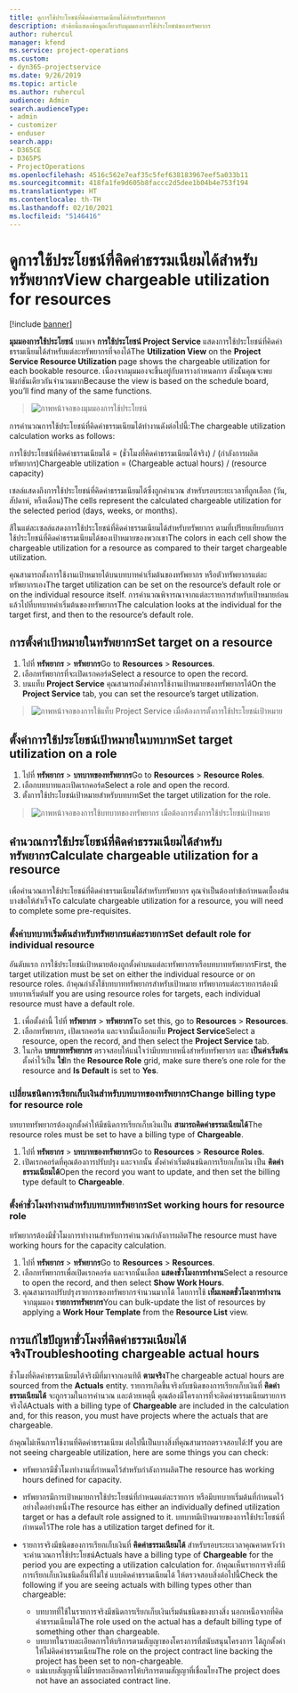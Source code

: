 ```yaml
---
title: ดูการใช้ประโยชน์ที่คิดค่าธรรมเนียมได้สำหรับทรัพยากร
description: หัวข้อนี้แสดงข้อมูลเกี่ยวกับมุมมองการใช้ประโยชน์ของทรัพยากร
author: ruhercul
manager: kfend
ms.service: project-operations
ms.custom:
- dyn365-projectservice
ms.date: 9/26/2019
ms.topic: article
ms.author: ruhercul
audience: Admin
search.audienceType:
- admin
- customizer
- enduser
search.app:
- D365CE
- D365PS
- ProjectOperations
ms.openlocfilehash: 4516c562e7eaf35c5fef638183967eef5a033b11
ms.sourcegitcommit: 418fa1fe9d605b8faccc2d5dee1b04b4e753f194
ms.translationtype: HT
ms.contentlocale: th-TH
ms.lasthandoff: 02/10/2021
ms.locfileid: "5146416"
---
```

# <a name="view-chargeable-utilization-for-resources"></a><span data-ttu-id="c45b1-103">ดูการใช้ประโยชน์ที่คิดค่าธรรมเนียมได้สำหรับทรัพยากร</span><span class="sxs-lookup"><span data-stu-id="c45b1-103">View chargeable utilization for resources</span></span>

[!include [banner](../includes/psa-now-project-operations.md)]
 
<span data-ttu-id="c45b1-104">**มุมมองการใช้ประโยชน์** บนเพจ **การใช้ประโยชน์ Project Service** แสดงการใช้ประโยชน์ที่คิดค่าธรรมเนียมได้สำหรับแต่ละทรัพยากรที่จองได้</span><span class="sxs-lookup"><span data-stu-id="c45b1-104">The **Utilization View** on the **Project Service Resource Utilization** page shows the chargeable utilization for each bookable resource.</span></span> <span data-ttu-id="c45b1-105">เนื่องจากมุมมองจะขึ้นอยู่กับตารางกำหนดการ ดังนั้นคุณจะพบฟังก์ชันเดียวกันจำนวนมาก</span><span class="sxs-lookup"><span data-stu-id="c45b1-105">Because the view is based on the schedule board, you’ll find many of the same functions.</span></span>

> ![ภาพหน้าจอของมุมมองการใช้ประโยชน์](media/FAQ-utilization-1.png)
 

<span data-ttu-id="c45b1-107">การคำนวณการใช้ประโยชน์ที่คิดค่าธรรมเนียมได้ทำงานดังต่อไปนี้:</span><span class="sxs-lookup"><span data-stu-id="c45b1-107">The chargeable utilization calculation works as follows:</span></span>

   <span data-ttu-id="c45b1-108">การใช้ประโยชน์ที่คิดค่าธรรมเนียมได้ = (ชั่วโมงที่คิดค่าธรรมเนียมได้จริง) / (กำลังการผลิตทรัพยากร)</span><span class="sxs-lookup"><span data-stu-id="c45b1-108">Chargeable utilization = (Chargeable actual hours) / (resource capacity)</span></span>

<span data-ttu-id="c45b1-109">เซลล์แสดงถึงการใช้ประโยชน์ที่คิดค่าธรรมเนียมได้ซึ่งถูกคำนวณ สำหรับรอบระยะเวลาที่ถูกเลือก (วัน, สัปดาห์, หรือเดือน)</span><span class="sxs-lookup"><span data-stu-id="c45b1-109">The cells represent the calculated chargeable utilization for the selected period (days, weeks, or months).</span></span>

<span data-ttu-id="c45b1-110">สีในแต่ละเซลล์แสดงการใช้ประโยชน์ที่คิดค่าธรรมเนียมได้สำหรับทรัพยากร ตามที่เปรียบเทียบกับการใช้ประโยชน์ที่คิดค่าธรรมเนียมได้ของเป้าหมายของพวกเขา</span><span class="sxs-lookup"><span data-stu-id="c45b1-110">The colors in each cell show the chargeable utilization for a resource as compared to their target chargeable utilization.</span></span> 

<span data-ttu-id="c45b1-111">คุณสามารถตั้งการใช้งานเป้าหมายได้บนบทบาทค่าเริ่มต้นของทรัพยากร หรือตัวทรัพยากรแต่ละทรัพยากรเอง</span><span class="sxs-lookup"><span data-stu-id="c45b1-111">The target utilization can be set on the resource’s default role or on the individual resource itself.</span></span> <span data-ttu-id="c45b1-112">การคำนวณพิจารณาจากแต่ละรายการสำหรับเป้าหมายก่อน แล้วไปที่บทบาทค่าเริ่มต้นของทรัพยากร</span><span class="sxs-lookup"><span data-stu-id="c45b1-112">The calculation looks at the individual for the target first, and then to the resource’s default role.</span></span>

## <a name="set-target-on-a-resource"></a><span data-ttu-id="c45b1-113">การตั้งค่าเป้าหมายในทรัพยากร</span><span class="sxs-lookup"><span data-stu-id="c45b1-113">Set target on a resource</span></span>

1. <span data-ttu-id="c45b1-114">ไปที่ **ทรัพยากร** \> **ทรัพยากร**</span><span class="sxs-lookup"><span data-stu-id="c45b1-114">Go to **Resources** \> **Resources**.</span></span> 
2. <span data-ttu-id="c45b1-115">เลือกทรัพยากรที่จะเปิดเรกคอร์ด</span><span class="sxs-lookup"><span data-stu-id="c45b1-115">Select a resource to open the record.</span></span> 
3. <span data-ttu-id="c45b1-116">บนแท็บ **Project Service** คุณสามารถตั้งค่าการใช้งานเป้าหมายของทรัพยากรได้</span><span class="sxs-lookup"><span data-stu-id="c45b1-116">On the **Project Service** tab, you can set the resource’s target utilization.</span></span>

> ![ภาพหน้าจอของการใช้แท็บ Project Service เมื่อต้องการตั้งการใช้ประโยชน์เป้าหมาย](media/FAQ-utilization-2.png)
 
## <a name="set-target-utilization-on-a-role"></a><span data-ttu-id="c45b1-118">ตั้งค่าการใช้ประโยชน์เป้าหมายในบทบาท</span><span class="sxs-lookup"><span data-stu-id="c45b1-118">Set target utilization on a role</span></span>

1. <span data-ttu-id="c45b1-119">ไปที่ **ทรัพยากร** \> **บทบาทของทรัพยากร**</span><span class="sxs-lookup"><span data-stu-id="c45b1-119">Go to **Resources** \> **Resource Roles**.</span></span> 
2. <span data-ttu-id="c45b1-120">เลือกบทบาทและเปิดเรกคอร์ด</span><span class="sxs-lookup"><span data-stu-id="c45b1-120">Select a role and open the record.</span></span> 
3. <span data-ttu-id="c45b1-121">ตั้งการใช้ประโยชน์เป้าหมายสำหรับบทบาท</span><span class="sxs-lookup"><span data-stu-id="c45b1-121">Set the target utilization for the role.</span></span>

> ![ภาพหน้าจอของการใช้บทบาทของทรัพยากร เมื่อต้องการตั้งการใช้ประโยชน์เป้าหมาย](media/FAQ-utilization-3.png)
 
## <a name="calculate-chargeable-utilization-for-a-resource"></a><span data-ttu-id="c45b1-123">คำนวณการใช้ประโยชน์ที่คิดค่าธรรมเนียมได้สำหรับทรัพยากร</span><span class="sxs-lookup"><span data-stu-id="c45b1-123">Calculate chargeable utilization for a resource</span></span>

<span data-ttu-id="c45b1-124">เพื่อคำนวณการใช้ประโยชน์ที่คิดค่าธรรมเนียมได้สำหรับทรัพยากร คุณจำเป็นต้องทำข้อกำหนดเบื้องต้นบางข้อให้สำเร็จ</span><span class="sxs-lookup"><span data-stu-id="c45b1-124">To calculate chargeable utilization for a resource, you will need to complete some pre-requisites.</span></span> 

### <a name="set-default-role-for-individual-resource"></a><span data-ttu-id="c45b1-125">ตั้งค่าบทบาทเริ่มต้นสำหรับทรัพยากรแต่ละรายการ</span><span class="sxs-lookup"><span data-stu-id="c45b1-125">Set default role for individual resource</span></span>

<span data-ttu-id="c45b1-126">อันดับแรก การใช้ประโยชน์เป้าหมายต้องถูกตั้งค่าบนแต่ละทรัพยากรหรือบทบาททรัพยากร</span><span class="sxs-lookup"><span data-stu-id="c45b1-126">First, the target utilization must be set on either the individual resource or on resource roles.</span></span> <span data-ttu-id="c45b1-127">ถ้าคุณกำลังใช้บทบาททรัพยากรสำหรับเป้าหมาย ทรัพยากรแต่ละรายการต้องมีบทบาทเริ่มต้น</span><span class="sxs-lookup"><span data-stu-id="c45b1-127">If you are using resource roles for targets, each individual resource must have a default role.</span></span> 

1. <span data-ttu-id="c45b1-128">เพื่อตั้งค่านี้ ไปที่ **ทรัพยากร** \> **ทรัพยากร**</span><span class="sxs-lookup"><span data-stu-id="c45b1-128">To set this, go to **Resources** \> **Resources**.</span></span> 
2. <span data-ttu-id="c45b1-129">เลือกทรัพยากร, เปิดเรกคอร์ด และจากนั้นเลือกแท็บ **Project Service**</span><span class="sxs-lookup"><span data-stu-id="c45b1-129">Select a resource, open the record, and then select the **Project Service** tab.</span></span> 
3. <span data-ttu-id="c45b1-130">ในกริด **บทบาททรัพยากร** ตรวจสอบให้แน่ใจว่ามีบทบาทหนึ่งสำหรับทรัพยากร และ **เป็นค่าเริ่มต้น** ตั้งค่าไว้เป็น **ใช่**</span><span class="sxs-lookup"><span data-stu-id="c45b1-130">In the **Resource Role** grid, make sure there’s one role for the resource and **Is Default** is set to **Yes**.</span></span>
 
### <a name="change-billing-type-for-resource-role"></a><span data-ttu-id="c45b1-131">เปลี่ยนชนิดการเรียกเก็บเงินสำหรับบทบาทของทรัพยากร</span><span class="sxs-lookup"><span data-stu-id="c45b1-131">Change billing type for resource role</span></span>

<span data-ttu-id="c45b1-132">บทบาททรัพยากรต้องถูกตั้งค่าให้มีชนิดการเรียกเก็บเงินเป็น **สามารถคิดค่าธรรมเนียมได้**</span><span class="sxs-lookup"><span data-stu-id="c45b1-132">The resource roles must be set to have a billing type of **Chargeable**.</span></span> 

1. <span data-ttu-id="c45b1-133">ไปที่ **ทรัพยากร** \> **บทบาทของทรัพยากร**</span><span class="sxs-lookup"><span data-stu-id="c45b1-133">Go to **Resources** \> **Resource Roles**.</span></span> 
2. <span data-ttu-id="c45b1-134">เปิดเรกคอร์ดที่คุณต้องการปรับปรุง และจากนั้น ตั้งค่าค่าเริ่มต้นชนิดการเรียกเก็บเงิน เป็น **คิดค่าธรรมเนียมได้**</span><span class="sxs-lookup"><span data-stu-id="c45b1-134">Open the record you want to update, and then set the billing type default to **Chargeable**.</span></span>

### <a name="set-working-hours-for-resource-role"></a><span data-ttu-id="c45b1-135">ตั้งค่าชั่วโมงทำงานสำหรับบทบาททรัพยากร</span><span class="sxs-lookup"><span data-stu-id="c45b1-135">Set working hours for resource role</span></span>
 
<span data-ttu-id="c45b1-136">ทรัพยากรต้องมีชั่วโมงการทำงานสำหรับการคำนวณกำลังการผลิต</span><span class="sxs-lookup"><span data-stu-id="c45b1-136">The resource must have working hours for the capacity calculation.</span></span> 

1. <span data-ttu-id="c45b1-137">ไปที่ **ทรัพยากร** \> **ทรัพยากร**</span><span class="sxs-lookup"><span data-stu-id="c45b1-137">Go to **Resources** \> **Resources**.</span></span> 
2. <span data-ttu-id="c45b1-138">เลือกทรัพยากรเพื่อเปิดเรกคอร์ด และจากนั้นเลือก **แสดงชั่วโมงการทำงาน**</span><span class="sxs-lookup"><span data-stu-id="c45b1-138">Select a resource to open the record, and then select **Show Work Hours**.</span></span> 
3. <span data-ttu-id="c45b1-139">คุณสามารถปรับปรุงรายการของทรัพยากรจำนวนมากได้ โดยการใช้ **เท็มเพลตชั่วโมงการทำงาน** จากมุมมอง **รายการทรัพยากร**</span><span class="sxs-lookup"><span data-stu-id="c45b1-139">You can bulk-update the list of resources by applying a **Work Hour Template** from the **Resource List** view.</span></span>

## <a name="troubleshooting-chargeable-actual-hours"></a><span data-ttu-id="c45b1-140">การแก้ไขปัญหาชั่วโมงที่คิดค่าธรรมเนียมได้จริง</span><span class="sxs-lookup"><span data-stu-id="c45b1-140">Troubleshooting chargeable actual hours</span></span>

<span data-ttu-id="c45b1-141">ชั่วโมงที่คิดค่าธรรมเนียมได้จริงมีที่มาจากเอนทิตี **ตามจริง**</span><span class="sxs-lookup"><span data-stu-id="c45b1-141">The chargeable actual hours are sourced from the **Actuals** entity.</span></span> <span data-ttu-id="c45b1-142">รายการเกิดขึ้นจริงกับชนิดของการเรียกเก็บเงินที่ **คิดค่าธรรมเนียมได้** จะถูกรวมในการคำนวณ และด้วยเหตุนี้ คุณต้องมีโครงการที่จะคิดค่าธรรมเนียมรายการจริงได้</span><span class="sxs-lookup"><span data-stu-id="c45b1-142">Actuals with a billing type of **Chargeable** are included in the calculation and, for this reason, you must have projects where the actuals that are chargeable.</span></span>

<span data-ttu-id="c45b1-143">ถ้าคุณไม่เห็นการใช้งานที่คิดค่าธรรมเนียม ต่อไปนี้เป็นบางสิ่งที่คุณสามารถตรวจสอบได้:</span><span class="sxs-lookup"><span data-stu-id="c45b1-143">If you are not seeing chargeable utilization, here are some things you can check:</span></span>

- <span data-ttu-id="c45b1-144">ทรัพยากรมีชั่วโมงทำงานที่กำหนดไว้สำหรับกำลังการผลิต</span><span class="sxs-lookup"><span data-stu-id="c45b1-144">The resource has working hours defined for capacity.</span></span>
- <span data-ttu-id="c45b1-145">ทรัพยากรมีการเป้าหมายการใช้ประโยชน์ที่กำหนดแต่ละรายการ หรือมีบทบาทเริ่มต้นที่กำหนดไว้ อย่างใดอย่างหนึ่ง</span><span class="sxs-lookup"><span data-stu-id="c45b1-145">The resource has either an individually defined utilization target or has a default role assigned to it.</span></span> <span data-ttu-id="c45b1-146">บทบาทมีเป้าหมายของการใช้ประโยชน์ที่กำหนดไว้</span><span class="sxs-lookup"><span data-stu-id="c45b1-146">The role has a utilization target defined for it.</span></span>
- <span data-ttu-id="c45b1-147">รายการจริงมีชนิดของการเรียกเก็บเงินที่ **คิดค่าธรรมเนียมได้** สำหรับรอบระยะเวลาคุณคาดหวังว่าจะคำนวณการใช้ประโยชน์</span><span class="sxs-lookup"><span data-stu-id="c45b1-147">Actuals have a billing type of **Chargeable** for the period you are expecting a utilization calculation for.</span></span> <span data-ttu-id="c45b1-148">ถ้าคุณเห็นรายการจริงที่มีการเรียกเก็บเงินชนิดอื่นที่ไม่ใช่ แบบคิดค่าธรรมเนียมได้ ให้ตรวจสอบสิ่งต่อไปนี้</span><span class="sxs-lookup"><span data-stu-id="c45b1-148">Check the following if you are seeing actuals with billing types other than chargeable:</span></span>

  - <span data-ttu-id="c45b1-149">บทบาทที่ใช้ในรายการจริงมีชนิดการเรียกเก็บเงินเริ่มต้นชนิดของบางสิ่ง นอกเหนือจากที่คิดค่าธรรมเนียมได้</span><span class="sxs-lookup"><span data-stu-id="c45b1-149">The role used on the actual has a default billing type of something other than chargeable.</span></span>
  - <span data-ttu-id="c45b1-150">บทบาทในรายละเอียดการให้บริการตามสัญญาของโครงการที่สนับสนุนโครงการ ได้ถูกตั้งค่าให้ไม่คิดค่าธรรมเนียม</span><span class="sxs-lookup"><span data-stu-id="c45b1-150">The role on the project contract line backing the project has been set to non-chargeable.</span></span>
  - <span data-ttu-id="c45b1-151">แม่แบบสัญญานี้ไม่มีรายละเอียดการให้บริการตามสัญญาที่เชื่อมโยง</span><span class="sxs-lookup"><span data-stu-id="c45b1-151">The project does not have an associated contract line.</span></span>

